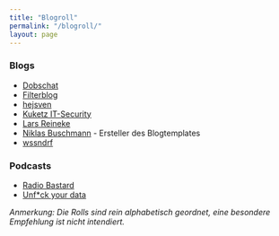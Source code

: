```yaml
---
title: "Blogroll"
permalink: "/blogroll/"
layout: page
---
```


### Blogs

- [Dobschat](https://dobschat.io)
- [Filterblog](https://filterblog.de)
- [hejsven](https://hejsven.de)
- [Kuketz IT-Security](https://www.kuketz-blog.de/)
- [Lars Reineke](https://larsreineke.de/)
- [Niklas Buschmann](https://niklasbuschmann.github.io/) - Ersteller des Blogtemplates
- [wssndrf](https://wssndrf.me)

### Podcasts

- [Radio Bastard](https://radiobastard.fm)
- [Unf*ck your data](https://unfck-your-data.captivate.fm/)


*Anmerkung: Die Rolls sind rein alphabetisch geordnet, eine besondere Empfehlung ist nicht intendiert.*